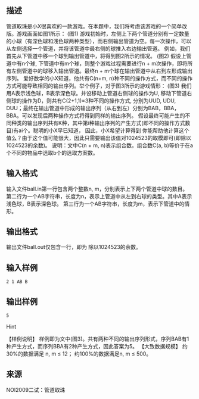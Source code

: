 ## 描述

管道取珠是小X很喜欢的一款游戏。在本题中，我们将考虑该游戏的一个简单改版。游戏画面如图1所示： (图1) 游戏初始时，左侧上下两个管道分别有一定数量的小球（有深色球和浅色球两种类型），而右侧输出管道为空。每一次操作，可以从左侧选择一个管道，并将该管道中最右侧的球推入右边输出管道。 例如，我们首先从下管道中移一个球到输出管道中，将得到图2所示的情况。 (图2) 假设上管道中有n个球, 下管道中有m个球，则整个游戏过程需要进行n + m次操作，即将所有左侧管道中的球移入输出管道。最终n + m个球在输出管道中从右到左形成输出序列。 爱好数学的小X知道，他共有C(n+m, n)种不同的操作方式，而不同的操作方式可能导致相同的输出序列。举个例子，对于图3所示的游戏情形： (图3) 我们用A表示浅色球，B表示深色球。并设移动上管道右侧球的操作为U, 移动下管道右侧球的操作为D，则共有C(2+1,1)=3种不同的操作方式, 分别为UUD, UDU, DUU；最终在输出管道中形成的输出序列（从右到左）分别为BAB，BBA，BBA。可以发现后两种操作方式将得到同样的输出序列。 假设最终可能产生的不同种类的输出序列共有K种，其中第i种输出序列的产生方式(即不同的操作方式数目)有ai个。聪明的小X早已知道， 因此，小X希望计算得到 你能帮助他计算这个值么？由于这个值可能很大，因此只需要输出该值对1024523的取模即可(即除以1024523的余数)。 说明：文中C(n + m, n)表示组合数。组合数C(a, b)等价于在a个不同的物品中选取b个的选取方案数。 

## 输入格式

输入文件ball.in第一行包含两个整数n, m，分别表示上下两个管道中球的数目。 第二行为一个AB字符串，长度为n，表示上管道中从左到右球的类型。其中A表示浅色球，B表示深色球。 第三行为一个AB字符串，长度为m，表示下管道中的情形。 

## 输出格式

输出文件ball.out仅包含一行，即为 除以1024523的余数。

## 输入样例

```plaintext
2 1 AB B 
```

## 输出样例

```plaintext
5 
```

Hint

【样例说明】 样例即为文中(图3)。共有两种不同的输出序列形式，序列BAB有1种产生方式，而序列BBA有2种产生方式，因此答案为5。 【大致数据规模】 约30%的数据满足 n, m ≤ 12； 约100%的数据满足n, m ≤ 500。

## 来源

NOI2009二试：管道取珠

